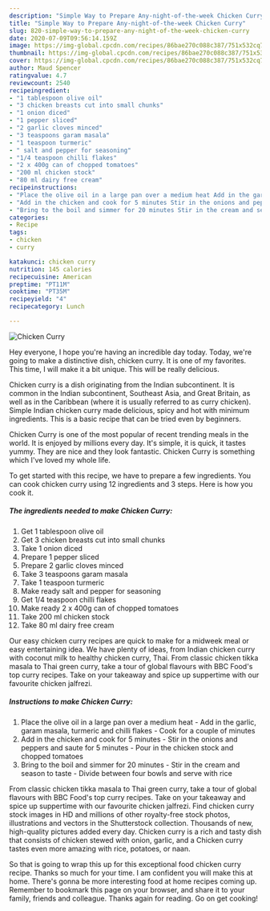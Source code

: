 ```yaml
---
description: "Simple Way to Prepare Any-night-of-the-week Chicken Curry"
title: "Simple Way to Prepare Any-night-of-the-week Chicken Curry"
slug: 820-simple-way-to-prepare-any-night-of-the-week-chicken-curry
date: 2020-07-09T09:56:14.159Z
image: https://img-global.cpcdn.com/recipes/86bae270c088c387/751x532cq70/chicken-curry-recipe-main-photo.jpg
thumbnail: https://img-global.cpcdn.com/recipes/86bae270c088c387/751x532cq70/chicken-curry-recipe-main-photo.jpg
cover: https://img-global.cpcdn.com/recipes/86bae270c088c387/751x532cq70/chicken-curry-recipe-main-photo.jpg
author: Maud Spencer
ratingvalue: 4.7
reviewcount: 2540
recipeingredient:
- "1 tablespoon olive oil"
- "3 chicken breasts cut into small chunks"
- "1 onion diced"
- "1 pepper sliced"
- "2 garlic cloves minced"
- "3 teaspoons garam masala"
- "1 teaspoon turmeric"
- " salt and pepper for seasoning"
- "1/4 teaspoon chilli flakes"
- "2 x 400g can of chopped tomatoes"
- "200 ml chicken stock"
- "80 ml dairy free cream"
recipeinstructions:
- "Place the olive oil in a large pan over a medium heat Add in the garlic, garam masala, turmeric and chilli flakes Cook for a couple of minutes"
- "Add in the chicken and cook for 5 minutes Stir in the onions and peppers and saute for 5 minutes Pour in the chicken stock and chopped tomatoes"
- "Bring to the boil and simmer for 20 minutes Stir in the cream and season to taste Divide between four bowls and serve with rice"
categories:
- Recipe
tags:
- chicken
- curry

katakunci: chicken curry 
nutrition: 145 calories
recipecuisine: American
preptime: "PT11M"
cooktime: "PT35M"
recipeyield: "4"
recipecategory: Lunch

---
```



![Chicken Curry](https://img-global.cpcdn.com/recipes/86bae270c088c387/751x532cq70/chicken-curry-recipe-main-photo.jpg)

Hey everyone, I hope you're having an incredible day today. Today, we're going to make a distinctive dish, chicken curry. It is one of my favorites. This time, I will make it a bit unique. This will be really delicious.

Chicken curry is a dish originating from the Indian subcontinent. It is common in the Indian subcontinent, Southeast Asia, and Great Britain, as well as in the Caribbean (where it is usually referred to as curry chicken). Simple Indian chicken curry made delicious, spicy and hot with minimum ingredients. This is a basic recipe that can be tried even by beginners.

Chicken Curry is one of the most popular of recent trending meals in the world. It is enjoyed by millions every day. It's simple, it is quick, it tastes yummy. They are nice and they look fantastic. Chicken Curry is something which I've loved my whole life.


To get started with this recipe, we have to prepare a few ingredients. You can cook chicken curry using 12 ingredients and 3 steps. Here is how you cook it.

<!--inarticleads1-->

##### The ingredients needed to make Chicken Curry:

1. Get 1 tablespoon olive oil
1. Get 3 chicken breasts cut into small chunks
1. Take 1 onion diced
1. Prepare 1 pepper sliced
1. Prepare 2 garlic cloves minced
1. Take 3 teaspoons garam masala
1. Take 1 teaspoon turmeric
1. Make ready  salt and pepper for seasoning
1. Get 1/4 teaspoon chilli flakes
1. Make ready 2 x 400g can of chopped tomatoes
1. Take 200 ml chicken stock
1. Take 80 ml dairy free cream


Our easy chicken curry recipes are quick to make for a midweek meal or easy entertaining idea. We have plenty of ideas, from Indian chicken curry with coconut milk to healthy chicken curry, Thai. From classic chicken tikka masala to Thai green curry, take a tour of global flavours with BBC Food&#39;s top curry recipes. Take on your takeaway and spice up suppertime with our favourite chicken jalfrezi. 

<!--inarticleads2-->

##### Instructions to make Chicken Curry:

1. Place the olive oil in a large pan over a medium heat - Add in the garlic, garam masala, turmeric and chilli flakes - Cook for a couple of minutes
1. Add in the chicken and cook for 5 minutes - Stir in the onions and peppers and saute for 5 minutes - Pour in the chicken stock and chopped tomatoes
1. Bring to the boil and simmer for 20 minutes - Stir in the cream and season to taste - Divide between four bowls and serve with rice


From classic chicken tikka masala to Thai green curry, take a tour of global flavours with BBC Food&#39;s top curry recipes. Take on your takeaway and spice up suppertime with our favourite chicken jalfrezi. Find chicken curry stock images in HD and millions of other royalty-free stock photos, illustrations and vectors in the Shutterstock collection. Thousands of new, high-quality pictures added every day. Chicken curry is a rich and tasty dish that consists of chicken stewed with onion, garlic, and a Chicken curry tastes even more amazing with rice, potatoes, or naan. 

So that is going to wrap this up for this exceptional food chicken curry recipe. Thanks so much for your time. I am confident you will make this at home. There's gonna be more interesting food at home recipes coming up. Remember to bookmark this page on your browser, and share it to your family, friends and colleague. Thanks again for reading. Go on get cooking!
